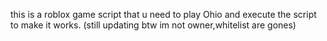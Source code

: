 this is a roblox game script that u need to play Ohio and execute the script to make it works.
(still updating btw im not owner,whitelist are gones)
